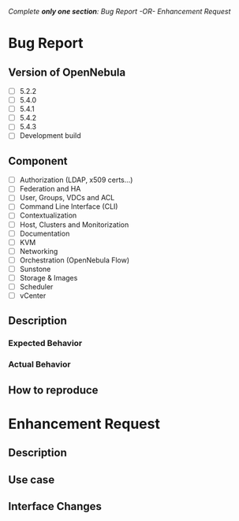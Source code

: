 _Complete **only one section**: Bug Report -OR- Enhancement Request_

<!-- ------------------------------------------ -->
<!-- ------------------------------------------ -->
<!-- COMPLETE THIS SECTION FOR BUG REPORTS      -->
<!-- ------------------------------------------ -->
<!-- ------------------------------------------ -->

# Bug Report
## Version of OpenNebula
<!--Mark the relevant versions affected with [X] -->
- [ ] 5.2.2
- [ ] 5.4.0
- [ ] 5.4.1
- [ ] 5.4.2
- [ ] 5.4.3
- [ ] Development build

## Component
<!-- Mark the relevant versions affected with [X] -->
- [ ] Authorization (LDAP, x509 certs...)
- [ ] Federation and  HA
- [ ] User, Groups, VDCs and ACL
- [ ] Command Line Interface (CLI)
- [ ] Contextualization
- [ ] Host, Clusters and Monitorization
- [ ] Documentation
- [ ] KVM
- [ ] Networking
- [ ] Orchestration (OpenNebula Flow)
- [ ] Sunstone
- [ ] Storage & Images
- [ ] Scheduler
- [ ] vCenter

## Description
<!-- Brief description of your problem -->

### Expected Behavior

### Actual Behavior

## How to reproduce
<!-- Steps to reproduce the issue -->

<!-- ------------------------------------------ -->
<!-- ------------------------------------------ -->
<!-- COMPLETE THIS SECTION FOR FEATURE REQUESTS -->
<!-- ------------------------------------------ -->
<!-- ------------------------------------------ -->
# Enhancement Request
## Description
<!-- Brief description of the new functionality -->

## Use case
<!-- How are you going to use this new feature? Why do you need it? -->

## Interface Changes
<!-- Describe any changed to current interfaces incluing Sunstone, CLI or/and API --> 
